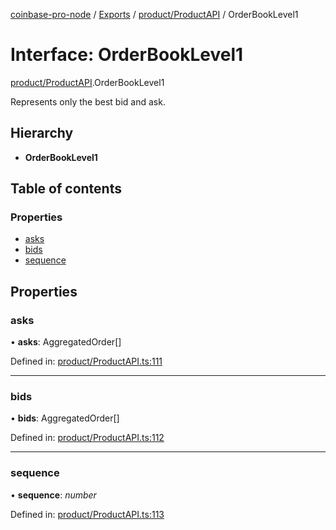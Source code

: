 [coinbase-pro-node](../../README.md) / [Exports](../../modules.md) / [product/ProductAPI](../../modules/product_productapi.md) / OrderBookLevel1

# Interface: OrderBookLevel1

[product/ProductAPI](../../modules/product_productapi.md).OrderBookLevel1

Represents only the best bid and ask.

## Hierarchy

- **OrderBookLevel1**

## Table of contents

### Properties

- [asks](productapi.orderbooklevel1.md#asks)
- [bids](productapi.orderbooklevel1.md#bids)
- [sequence](productapi.orderbooklevel1.md#sequence)

## Properties

### asks

• **asks**: AggregatedOrder[]

Defined in: [product/ProductAPI.ts:111](https://github.com/bennycode/coinbase-pro-node/blob/aa07e6d/src/product/ProductAPI.ts#L111)

---

### bids

• **bids**: AggregatedOrder[]

Defined in: [product/ProductAPI.ts:112](https://github.com/bennycode/coinbase-pro-node/blob/aa07e6d/src/product/ProductAPI.ts#L112)

---

### sequence

• **sequence**: _number_

Defined in: [product/ProductAPI.ts:113](https://github.com/bennycode/coinbase-pro-node/blob/aa07e6d/src/product/ProductAPI.ts#L113)
